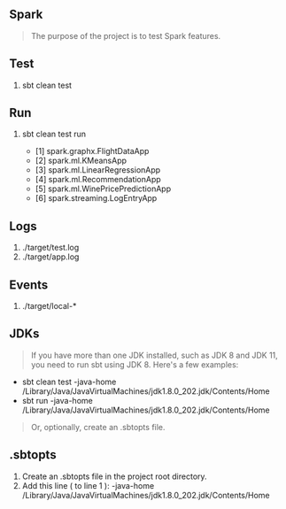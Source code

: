 Spark
-----
>The purpose of the project is to test Spark features.

Test
----
1. sbt clean test

Run
---
1. sbt clean test run
 
    * [1] spark.graphx.FlightDataApp
    * [2] spark.ml.KMeansApp
    * [3] spark.ml.LinearRegressionApp
    * [4] spark.ml.RecommendationApp
    * [5] spark.ml.WinePricePredictionApp
    * [6] spark.streaming.LogEntryApp

Logs
----
1. ./target/test.log
2. ./target/app.log

Events
------
1. ./target/local-*

JDKs
----
>If you have more than one JDK installed, such as JDK 8 and JDK 11, you need to run sbt using JDK 8.
Here's a few examples:

* sbt clean test -java-home /Library/Java/JavaVirtualMachines/jdk1.8.0_202.jdk/Contents/Home
* sbt run -java-home /Library/Java/JavaVirtualMachines/jdk1.8.0_202.jdk/Contents/Home

>Or, optionally, create an .sbtopts file.
 
.sbtopts
--------
1. Create an .sbtopts file in the project root directory.
2. Add this line ( to line 1 ): -java-home /Library/Java/JavaVirtualMachines/jdk1.8.0_202.jdk/Contents/Home